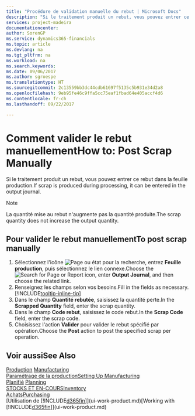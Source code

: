 ```yaml
---
title: "Procédure de validation manuelle du rebut | Microsoft Docs"
description: "Si le traitement produit un rebut, vous pouvez entrer ce rebut dans la feuille production. Remarquez que la quantité perte n'augmente pas la quantité produite."
services: project-madeira
documentationcenter: 
author: SorenGP
ms.service: dynamics365-financials
ms.topic: article
ms.devlang: na
ms.tgt_pltfrm: na
ms.workload: na
ms.search.keywords: 
ms.date: 09/06/2017
ms.author: sgroespe
ms.translationtype: HT
ms.sourcegitcommit: 2c13559bb3dc44cdb61697f5135c5b931e34d2a8
ms.openlocfilehash: 9eb95fe46c9ffa5cc75eaf1fbad64e405accf4d6
ms.contentlocale: fr-ch
ms.lasthandoff: 09/22/2017

---
```

# <a name="how-to-post-scrap-manually"></a><span data-ttu-id="4f618-104">Comment valider le rebut manuellement</span><span class="sxs-lookup"><span data-stu-id="4f618-104">How to: Post Scrap Manually</span></span>
<span data-ttu-id="4f618-105">Si le traitement produit un rebut, vous pouvez entrer ce rebut dans la feuille production.</span><span class="sxs-lookup"><span data-stu-id="4f618-105">If scrap is produced during processing, it can be entered in the output journal.</span></span> 

> [!NOTE]
> <span data-ttu-id="4f618-106">La quantité mise au rebut n'augmente pas la quantité produite.</span><span class="sxs-lookup"><span data-stu-id="4f618-106">The scrap quantity does not increase the output quantity.</span></span>  

## <a name="to-post-scrap-manually"></a><span data-ttu-id="4f618-107">Pour valider le rebut manuellement</span><span class="sxs-lookup"><span data-stu-id="4f618-107">To post scrap manually</span></span>  
1. <span data-ttu-id="4f618-108">Sélectionnez l'icône ![Page ou état pour la recherche](media/ui-search/search_small.png "Page ou état pour la recherche"), entrez **Feuille production**, puis sélectionnez le lien connexe.</span><span class="sxs-lookup"><span data-stu-id="4f618-108">Choose the ![Search for Page or Report](media/ui-search/search_small.png "Search for Page or Report icon") icon, enter **Output Journal**, and then choose the related link.</span></span>  
2. <span data-ttu-id="4f618-109">Renseignez les champs selon vos besoins.</span><span class="sxs-lookup"><span data-stu-id="4f618-109">Fill in the fields as necessary.</span></span> [!INCLUDE[tooltip-inline-tip](includes/tooltip-inline-tip_md.md)]  
3. <span data-ttu-id="4f618-110">Dans le champ **Quantité rebutée**, saisissez la quantité perte.</span><span class="sxs-lookup"><span data-stu-id="4f618-110">In the **Scrapped Quantity** field, enter the scrap quantity.</span></span>  
4. <span data-ttu-id="4f618-111">Dans le champ **Code rebut**, saisissez le code rebut.</span><span class="sxs-lookup"><span data-stu-id="4f618-111">In the **Scrap Code** field, enter the scrap code.</span></span>  
5. <span data-ttu-id="4f618-112">Choisissez l'action **Valider** pour valider le rebut spécifié par opération.</span><span class="sxs-lookup"><span data-stu-id="4f618-112">Choose the **Post** action to post the specified scrap per operation.</span></span>  

## <a name="see-also"></a><span data-ttu-id="4f618-113">Voir aussi</span><span class="sxs-lookup"><span data-stu-id="4f618-113">See Also</span></span>  
<span data-ttu-id="4f618-114">[Production](production-manage-manufacturing.md)  </span><span class="sxs-lookup"><span data-stu-id="4f618-114">[Manufacturing](production-manage-manufacturing.md)  </span></span>  
[<span data-ttu-id="4f618-115">Paramétrage de la production</span><span class="sxs-lookup"><span data-stu-id="4f618-115">Setting Up Manufacturing</span></span>](production-configure-production-processes.md)  
<span data-ttu-id="4f618-116">[Planifié](production-planning.md)    </span><span class="sxs-lookup"><span data-stu-id="4f618-116">[Planning](production-planning.md)    </span></span>  
[<span data-ttu-id="4f618-117">STOCKS ET EN-COURS</span><span class="sxs-lookup"><span data-stu-id="4f618-117">Inventory</span></span>](inventory-manage-inventory.md)  
[<span data-ttu-id="4f618-118">Achats</span><span class="sxs-lookup"><span data-stu-id="4f618-118">Purchasing</span></span>](purchasing-manage-purchasing.md)  
<span data-ttu-id="4f618-119">[Utilisation de [!INCLUDE[d365fin](includes/d365fin_md.md)]](ui-work-product.md)</span><span class="sxs-lookup"><span data-stu-id="4f618-119">[Working with [!INCLUDE[d365fin](includes/d365fin_md.md)]](ui-work-product.md)</span></span>


